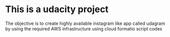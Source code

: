 # This is a udacity project
The objective is to create highly available instagram like app called udagram by using the required AWS infrastructure 
using cloud formatio script codes

